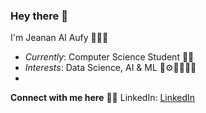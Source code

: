 ### Hey there 👋

I'm Jeanan Al Aufy 🙋🏻‍♀️
- *Currently*: Computer Science Student 👩‍💻
- *Interests*: Data Science, AI & ML 🤖⚙️🔧🦾👩‍💻
- 
**Connect with me here** 🤝🏻
LinkedIn: [LinkedIn](https://www.linkedin.com/in/jeananalaufy/)

